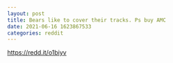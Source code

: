 ```yaml
--- 
layout: post 
title: Bears like to cover their tracks. Ps buy AMC 
date: 2021-06-16 1623867533 
categories: reddit 
--- 
```

https://redd.it/o1biyv